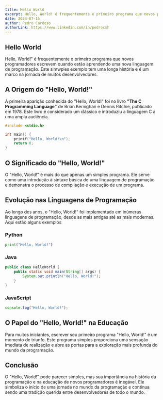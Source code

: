```yaml
---
title: Hello World
excerpt: Hello, World! é frequentemente o primeiro programa que novos programadores escrevem quando estão aprendendo uma nova linguagem de programação. Este simples exemplo tem uma longa história e é um marco na jornada de muitos desenvolvedores.
date: 2024-07-15
author: Pedro Cardoso
authorLink: https://www.linkedin.com/in/pedrocsh
---
```


## Hello World

Hello, World!" é frequentemente o primeiro programa que novos programadores escrevem quando estão aprendendo uma nova linguagem de programação. Este simwples exemplo tem uma longa história e é um marco na jornada de muitos desenvolvedores.

## A Origem do "Hello, World!"

A primeira aparição conhecida do "Hello, World!" foi no livro **"The C Programming Language"** de Brian Kernighan e Dennis Ritchie, publicado em 1978. Este livro é considerado um clássico e introduziu a linguagem C a uma ampla audiência.

```c
#include <stdio.h>

int main() {
    printf("Hello, World!\n");
    return 0;
}
```

## O Significado do "Hello, World!"

O "Hello, World!" é mais do que apenas um simples programa. Ele serve como uma introdução à sintaxe básica de uma linguagem de programação e demonstra o processo de compilação e execução de um programa.

## Evolução nas Linguagens de Programação

Ao longo dos anos, o "Hello, World!" foi implementado em inúmeras linguagens de programação, desde as mais antigas até as mais modernas. Aqui estão alguns exemplos:

### Python

```python
print("Hello, World!")
```

### Java

```java
public class HelloWorld {
    public static void main(String[] args) {
        System.out.println("Hello, World!");
    }
}
```

### JavaScript

```javascript
console.log("Hello, World!");
```

## O Papel do "Hello, World!" na Educação

Para muitos iniciantes, escrever seu primeiro programa "Hello, World!" é um momento de triunfo. Este programa simples proporciona uma sensação imediata de realização e abre as portas para a exploração mais profunda do mundo da programação.

## Conclusão

O "Hello, World!" pode parecer simples, mas sua importância na história da programação e na educação de novos programadores é inegável. Ele simboliza o início de uma jornada no mundo da programação e continua sendo uma tradição querida entre desenvolvedores de todo o mundo.
